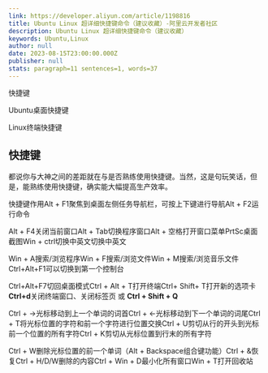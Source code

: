 ```yaml
---
link: https://developer.aliyun.com/article/1198816
title: Ubuntu Linux 超详细快捷键命令（建议收藏）-阿里云开发者社区
description: Ubuntu Linux 超详细快捷键命令（建议收藏）
keywords: Ubuntu,Linux
author: null
date: 2023-08-15T23:00:00.000Z
publisher: null
stats: paragraph=11 sentences=1, words=37
---
```

快捷键

Ubuntu桌面快捷键

Linux终端快捷键

## 快捷键

都说你与大神之间的差距就在与是否熟练使用快捷键。当然，这是句玩笑话，但是，能熟练使用快捷键，确实能大幅提高生产效率。

快捷键作用Alt + F1聚焦到桌面左侧任务导航栏，可按上下键进行导航Alt + F2运行命令

Alt + F4关闭当前窗口Alt + Tab切换程序窗口Alt + 空格打开窗口菜单PrtSc桌面截图Win + ctrl切换中英文切换中英文

Win + A搜索/浏览程序Win + F搜索/浏览文件Win + M搜索/浏览音乐文件Ctrl+Alt+F1可以切换到第一个控制台

Ctrl+Alt+F7切回桌面模式Ctrl + Alt + T打开终端Ctrl+ Shift+ T打开新的选项卡 **Ctrl+d**关闭终端窗口、关闭标签页 或 **Ctrl + Shift + Q**

Ctrl + →光标移动到上一个单词的词首Ctrl + ←光标移动到下一个单词的词尾Ctrl + T将光标位置的字符和前一个字符进行位置交换Ctrl + U剪切从行的开头到光标前一个位置的所有字符Ctrl + K剪切从光标位置到行末的所有字符

Ctrl + W删除光标位置的前一个单词（Alt + Backspace组合键功能）Ctrl + &恢复Ctrl + H/D/W删除的内容Ctrl + Win + D最小化所有窗口Win + T打开回收站
